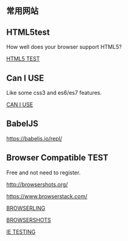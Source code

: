 ## 常用网站

## HTML5test

How well does your browser support HTML5?

[HTML5 TEST](http://html5test.com)

## Can I USE

Like some css3 and es6/es7 features.

[CAN I USE](https://caniuse.com/#home)

## BabelJS

https://babeljs.io/repl/

## Browser Compatible TEST

Free and not need to register.

http://browsershots.org/

https://www.browserstack.com/

[BROWSERLING](https://www.browserling.com)

[BROWSERSHOTS](http://browsershots.org)

[IE TESTING](http://netrenderer.com)